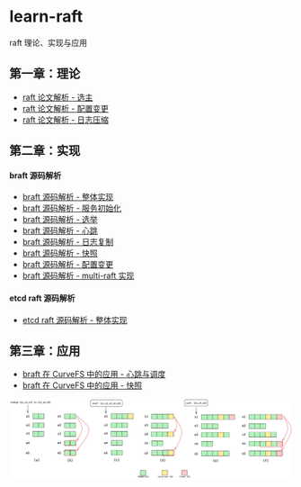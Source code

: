 learn-raft
===

raft 理论、实现与应用

第一章：理论
---

* [raft 论文解析 - 选主](blog/paper.md)
* [raft 论文解析 - 配置变更](blog/paper.md)
* [raft 论文解析 - 日志压缩](blog/paper.md)

第二章：实现
---

#### braft 源码解析

* [braft 源码解析 - 整体实现](blog/overview.md)
* [braft 源码解析 - 服务初始化](blog/init.md)
* [braft 源码解析 - 选举](blog/election.md)
* [braft 源码解析 - 心跳](blog/heartbeat.md)
* [braft 源码解析 - 日志复制](blog/log_replication.md)
* [braft 源码解析 - 快照](blog/snapshot.md)
* [braft 源码解析 - 配置变更](blog/configuration_change.md)
* [braft 源码解析 - multi-raft 实现](blog/multi_raft.md)

#### etcd raft 源码解析

* [etcd raft 源码解析 - 整体实现]()

第三章：应用
---

* [braft 在 CurveFS 中的应用  - 心跳与调度](blog/curvefs/)
* [braft 在 CurveFS 中的应用  - 快照](blog/curvefs/)

![](blog/image/2.jpg)
